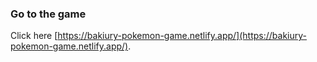 ### Go to the game
Click here [https://bakiury-pokemon-game.netlify.app/](https://bakiury-pokemon-game.netlify.app/).
